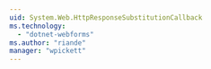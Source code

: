 ```yaml
---
uid: System.Web.HttpResponseSubstitutionCallback
ms.technology: 
  - "dotnet-webforms"
ms.author: "riande"
manager: "wpickett"
---
```

